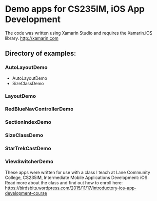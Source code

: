 # Demo apps for CS235IM, iOS App Development

The code was written using Xamarin Studio and requires the Xamarin.iOS library.  http://xamarin.com

## Directory of examples:
### AutoLayoutDemo
- AutoLayoutDemo
- SizeClassDemo

### LayoutDemo

### RedBlueNavControllerDemo

### SectionIndexDemo

### SizeClassDemo

### StarTrekCastDemo

### ViewSwitcherDemo


These apps were written for use with a class I teach at Lane Community College,
CS235IM, Intermediate Mobile Applications Development: iOS.
Read more about the class and find out how to enroll here:
https://birdsbits.wordpress.com/2015/11/17/introductory-ios-app-development-course
